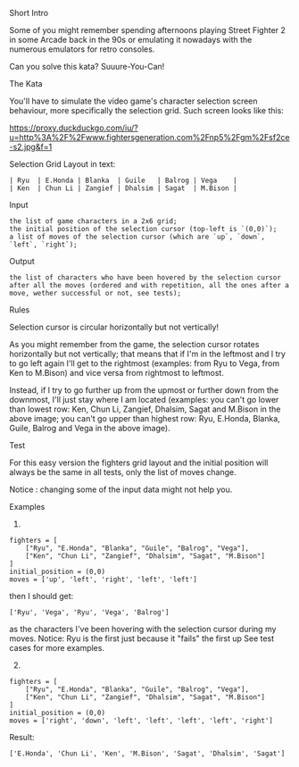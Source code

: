 Short Intro

Some of you might remember spending afternoons playing Street Fighter 2 in some Arcade back in the 90s or emulating it nowadays with the numerous emulators for retro consoles.

Can you solve this kata? Suuure-You-Can!

The Kata

You'll have to simulate the video game's character selection screen behaviour, more specifically the selection grid. Such screen looks like this:

https://proxy.duckduckgo.com/iu/?u=http%3A%2F%2Fwww.fightersgeneration.com%2Fnp5%2Fgm%2Fsf2ce-s2.jpg&f=1

Selection Grid Layout in text:

```
| Ryu  | E.Honda | Blanka  | Guile   | Balrog | Vega    |
| Ken  | Chun Li | Zangief | Dhalsim | Sagat  | M.Bison |
```

Input

    the list of game characters in a 2x6 grid;
    the initial position of the selection cursor (top-left is `(0,0)`);
    a list of moves of the selection cursor (which are `up`, `down`, `left`, `right`);

Output

    the list of characters who have been hovered by the selection cursor after all the moves (ordered and with repetition, all the ones after a move, wether successful or not, see tests);

Rules

Selection cursor is circular horizontally but not vertically!

As you might remember from the game, the selection cursor rotates horizontally but not vertically; that means that if I'm in the leftmost and I try to go left again I'll get to the rightmost (examples: from Ryu to Vega, from Ken to M.Bison) and vice versa from rightmost to leftmost.

Instead, if I try to go further up from the upmost or further down from the downmost, I'll just stay where I am located (examples: you can't go lower than lowest row: Ken, Chun Li, Zangief, Dhalsim, Sagat and M.Bison in the above image; you can't go upper than highest row: Ryu, E.Honda, Blanka, Guile, Balrog and Vega in the above image).

Test

For this easy version the fighters grid layout and the initial position will always be the same in all tests, only the list of moves change.

Notice : changing some of the input data might not help you.

Examples

1.

```
fighters = [
    ["Ryu", "E.Honda", "Blanka", "Guile", "Balrog", "Vega"],
    ["Ken", "Chun Li", "Zangief", "Dhalsim", "Sagat", "M.Bison"]
]
initial_position = (0,0)
moves = ['up', 'left', 'right', 'left', 'left']
```

then I should get:

`['Ryu', 'Vega', 'Ryu', 'Vega', 'Balrog']`

as the characters I've been hovering with the selection cursor during my moves. Notice: Ryu is the first just because it "fails" the first up See test cases for more examples.

2.

```
fighters = [
    ["Ryu", "E.Honda", "Blanka", "Guile", "Balrog", "Vega"],
    ["Ken", "Chun Li", "Zangief", "Dhalsim", "Sagat", "M.Bison"]
]
initial_position = (0,0)
moves = ['right', 'down', 'left', 'left', 'left', 'left', 'right']
```

Result:

`['E.Honda', 'Chun Li', 'Ken', 'M.Bison', 'Sagat', 'Dhalsim', 'Sagat']`
